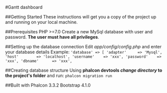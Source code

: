 #Gantt dashboard


##Getting Started
These instructions will get you a copy of the project up and running on your local machine.


##Prerequisites
PHP >=7.0
Create a new MySql database with user and password. **The user must have all privileges**.


##Setting up the database connection
Edit _app/config/config.php_ and enter your database details
Example:
    ```'database' => [
        'adapter'     => 'Mysql',
        'host'        => 'localhost',
        'username'    => 'xxx',
        'password'    => 'xxx',
        'dbname'      => 'xxx',```


##Creating database structure
Using **phalcon devtools _change directory_ to the project's folder** and run:
```phalcon migration run```


##Built with
Phalcon 3.3.2
Bootstrap 4.1.0